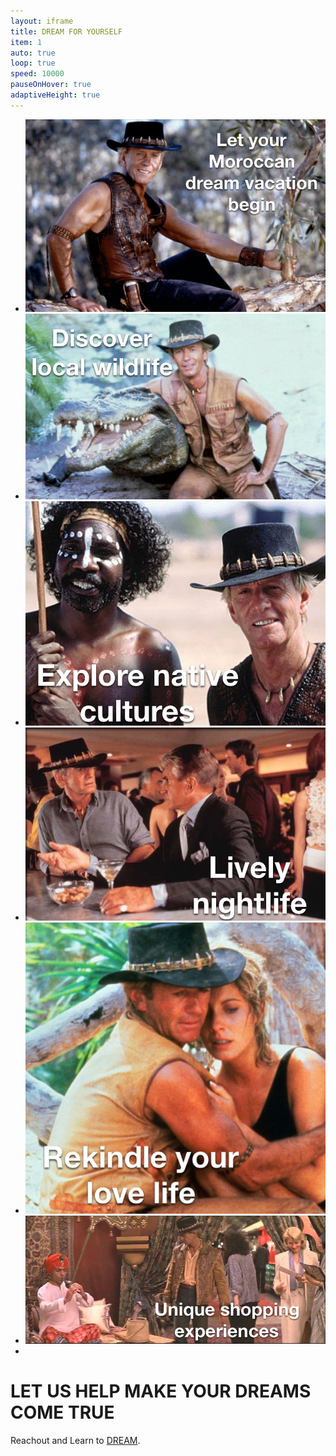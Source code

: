 ```yaml
---
layout: iframe
title: DREAM FOR YOURSELF
item: 1
auto: true
loop: true
speed: 10000
pauseOnHover: true
adaptiveHeight: true
---
```


* ![Your Dreams Wait](my-pics1/Dundee1.JPG)
* ![Fantastic Wildlife](my-pics1/dundee2.JPG)
* ![Native Culture](my-pics1/dundee3.JPG)
* ![Lively Nightlife](my-pics1/dundee4.JPG)
* ![Love Will Find You](my-pics1/dundee5.JPG)
* ![Shopping, Why Not?](my-pics1/dundee6.JPG)
* 



  # LET US HELP MAKE YOUR DREAMS COME TRUE

  Reachout and Learn to [DREAM](http://www.dundee.com).
  
  


